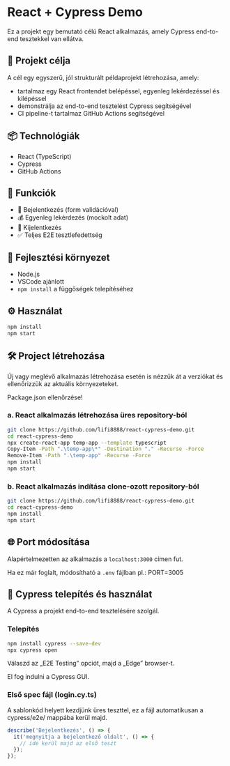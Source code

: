 # React + Cypress Demo

Ez a projekt egy bemutató célú React alkalmazás, amely Cypress end-to-end tesztekkel van ellátva.

## 🎯 Projekt célja

A cél egy egyszerű, jól strukturált példaprojekt létrehozása, amely:

- tartalmaz egy React frontendet belépéssel, egyenleg lekérdezéssel és kilépéssel
- demonstrálja az end-to-end tesztelést Cypress segítségével
- CI pipeline-t tartalmaz GitHub Actions segítségével

## 📦 Technológiák

- React (TypeScript)
- Cypress
- GitHub Actions

## 🚀 Funkciók

- 🔐 Bejelentkezés (form validációval)
- 💰 Egyenleg lekérdezés (mockolt adat)
- 🚪 Kijelentkezés
- ✅ Teljes E2E tesztlefedettség

## 🔧 Fejlesztési környezet

- Node.js
- VSCode ajánlott
- `npm install` a függőségek telepítéséhez

## ⚙️ Használat

```bash
npm install
npm start
```

## 🛠 Project létrehozása

Új vagy meglévő alkalmazás létrehozása esetén is nézzük át a verziókat és ellenőrizzük az aktuális környezeteket.

Package.json ellenőrzése!

### a. React alkalmazás létrehozása üres repository-ból
```bash
git clone https://github.com/lifi8888/react-cypress-demo.git
cd react-cypress-demo
npx create-react-app temp-app --template typescript
Copy-Item -Path ".\temp-app\*" -Destination "." -Recurse -Force
Remove-Item -Path ".\temp-app" -Recurse -Force
npm install
npm start
```

### b. React alkalmazás indítása clone-ozott repository-ból
```bash
git clone https://github.com/lifi8888/react-cypress-demo.git
cd react-cypress-demo
npm install
npm start
```

## 🌐 Port módosítása

Alapértelmezetten az alkalmazás a `localhost:3000` címen fut.

Ha ez már foglalt, módosítható a `.env` fájlban pl.: PORT=3005

## 🧪 Cypress telepítés és használat

A Cypress a projekt end-to-end tesztelésére szolgál.

### Telepítés

```bash
npm install cypress --save-dev
npx cypress open
```

Válaszd az „E2E Testing” opciót, majd a „Edge” browser-t.

El fog indulni a Cypress GUI.

### Első spec fájl (login.cy.ts)

A sablonkód helyett kezdjünk üres teszttel, ez a fájl automatikusan a cypress/e2e/ mappába kerül majd.

```ts
describe('Bejelentkezés', () => {
  it('megnyitja a bejelentkező oldalt', () => {
    // ide kerül majd az első teszt
  });
});
```